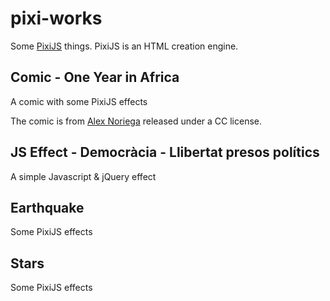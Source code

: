 # pixi-works

Some [PixiJS](http://www.pixijs.com/) things. PixiJS is an HTML creation engine.

## Comic - One Year in Africa
A comic with some PixiJS effects

The comic is from [Alex Noriega](http://www.snotm.com/) released under a CC license.

## JS Effect - Democràcia - Llibertat presos polítics
A simple Javascript & jQuery effect

## Earthquake
Some PixiJS effects

## Stars
Some PixiJS effects